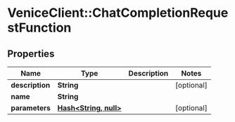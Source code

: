 # VeniceClient::ChatCompletionRequestFunction

## Properties
Name | Type | Description | Notes
------------ | ------------- | ------------- | -------------
**description** | **String** |  | [optional] 
**name** | **String** |  | 
**parameters** | [**Hash&lt;String, null&gt;**](.md) |  | [optional] 

